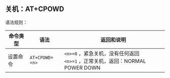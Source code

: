 ## 关机：AT+CPOWD

语法规则：

| 命令类型 | 语法           | 返回和说明                                                   |
| -------- | -------------- | ------------------------------------------------------------ |
| 设置命令 | `AT+CPOWD=<n>` | `<n>=0` ，紧急关机，没有任何返回<br>`<n>=1` ，正常关机，返回：NORMAL POWER DOWN |

